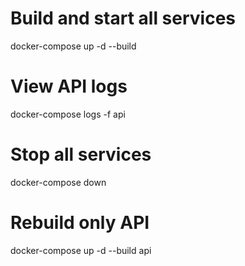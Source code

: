 # Build and start all services
docker-compose up -d --build

# View API logs
docker-compose logs -f api

# Stop all services
docker-compose down

# Rebuild only API
docker-compose up -d --build api